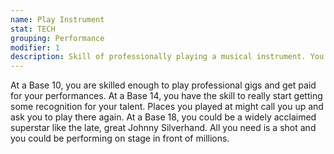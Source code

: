 ```yaml
---
name: Play Instrument
stat: TECH
grouping: Performance
modifier: 1
description: Skill of professionally playing a musical instrument. You can choose which instrument when you increase this Skill. Possible options include singing, guitar, drums, violin, piano, etc.
---
```


At a Base 10, you are skilled enough to play professional
gigs and get paid for your performances. At a
Base 14, you have the skill to really start getting some
recognition for your talent. Places you played at might
call you up and ask you to play there again. At a Base
18, you could be a widely acclaimed superstar like
the late, great Johnny Silverhand. All you need is a
shot and you could be performing on stage in front
of millions.